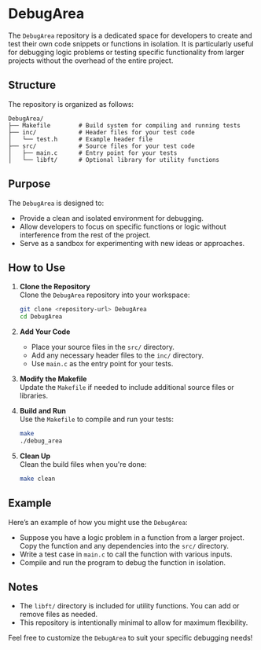 # DebugArea

The `DebugArea` repository is a dedicated space for developers to create and test their own code snippets or functions in isolation. It is particularly useful for debugging logic problems or testing specific functionality from larger projects without the overhead of the entire project.

## Structure

The repository is organized as follows:

```
DebugArea/
├── Makefile        # Build system for compiling and running tests
├── inc/            # Header files for your test code
│   └── test.h      # Example header file
├── src/            # Source files for your test code
│   ├── main.c      # Entry point for your tests
│   └── libft/      # Optional library for utility functions
```

## Purpose

The `DebugArea` is designed to:

- Provide a clean and isolated environment for debugging.
- Allow developers to focus on specific functions or logic without interference from the rest of the project.
- Serve as a sandbox for experimenting with new ideas or approaches.

## How to Use

1. **Clone the Repository**  
   Clone the `DebugArea` repository into your workspace:
   ```sh
   git clone <repository-url> DebugArea
   cd DebugArea
   ```

2. **Add Your Code**  
   - Place your source files in the `src/` directory.
   - Add any necessary header files to the `inc/` directory.
   - Use `main.c` as the entry point for your tests.

3. **Modify the Makefile**  
   Update the `Makefile` if needed to include additional source files or libraries.

4. **Build and Run**  
   Use the `Makefile` to compile and run your tests:
   ```sh
   make
   ./debug_area
   ```

5. **Clean Up**  
   Clean the build files when you're done:
   ```sh
   make clean
   ```

## Example

Here’s an example of how you might use the `DebugArea`:

- Suppose you have a logic problem in a function from a larger project. Copy the function and any dependencies into the `src/` directory.
- Write a test case in `main.c` to call the function with various inputs.
- Compile and run the program to debug the function in isolation.

## Notes

- The `libft/` directory is included for utility functions. You can add or remove files as needed.
- This repository is intentionally minimal to allow for maximum flexibility.

Feel free to customize the `DebugArea` to suit your specific debugging needs!
